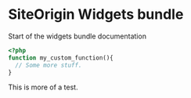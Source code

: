 # SiteOrigin Widgets bundle

Start of the widgets bundle documentation

```php
<?php
function my_custom_function(){
  // Some more stuff.
}
```

This is more of a test.
